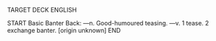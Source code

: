 TARGET DECK
ENGLISH

START
Basic
Banter
Back: —n. Good-humoured teasing. —v. 1 tease. 2 exchange banter. [origin unknown]
END
